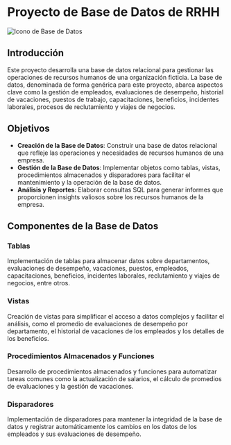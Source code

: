 # Proyecto de Base de Datos de RRHH

![Icono de Base de Datos]([https://pixabay.com/photos/bunny-business-businessmen-career-3830669/](https://images.unsplash.com/photo-1520694478166-daaaaec95b69?q=80&w=2940&auto=format&fit=crop&ixlib=rb-4.0.3&ixid=M3wxMjA3fDB8MHxwaG90by1wYWdlfHx8fGVufDB8fHx8fA%3D%3D))

## Introducción

Este proyecto desarrolla una base de datos relacional para gestionar las operaciones de recursos humanos de una organización ficticia. La base de datos, denominada de forma genérica para este proyecto, abarca aspectos clave como la gestión de empleados, evaluaciones de desempeño, historial de vacaciones, puestos de trabajo, capacitaciones, beneficios, incidentes laborales, procesos de reclutamiento y viajes de negocios.

## Objetivos

- **Creación de la Base de Datos**: Construir una base de datos relacional que refleje las operaciones y necesidades de recursos humanos de una empresa.
- **Gestión de la Base de Datos**: Implementar objetos como tablas, vistas, procedimientos almacenados y disparadores para facilitar el mantenimiento y la operación de la base de datos.
- **Análisis y Reportes**: Elaborar consultas SQL para generar informes que proporcionen insights valiosos sobre los recursos humanos de la empresa.

## Componentes de la Base de Datos

### Tablas

Implementación de tablas para almacenar datos sobre departamentos, evaluaciones de desempeño, vacaciones, puestos, empleados, capacitaciones, beneficios, incidentes laborales, reclutamiento y viajes de negocios, entre otros.

### Vistas

Creación de vistas para simplificar el acceso a datos complejos y facilitar el análisis, como el promedio de evaluaciones de desempeño por departamento, el historial de vacaciones de los empleados y los detalles de los beneficios.

### Procedimientos Almacenados y Funciones

Desarrollo de procedimientos almacenados y funciones para automatizar tareas comunes como la actualización de salarios, el cálculo de promedios de evaluaciones y la gestión de vacaciones.

### Disparadores

Implementación de disparadores para mantener la integridad de la base de datos y registrar automáticamente los cambios en los datos de los empleados y sus evaluaciones de desempeño.
